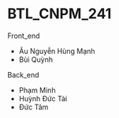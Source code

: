 # BTL_CNPM_241

Front_end
+ Âu Nguyễn Hùng Mạnh
+ Bùi Quỳnh

Back_end
+ Phạm Minh
+ Huỳnh Đức Tài
+ Đức Tâm
